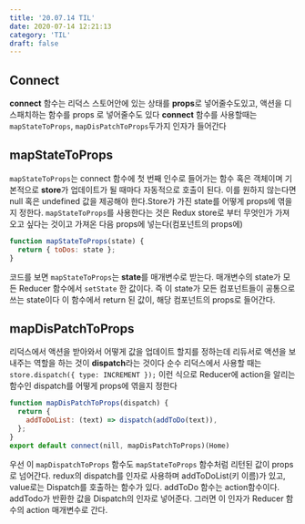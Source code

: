 ```yaml
---
title: '20.07.14 TIL'
date: 2020-07-14 12:21:13
category: 'TIL'
draft: false
---
```


## Connect
**connect** 함수는 리덕스 스토어안에 있는 상태를 **props**로 넣어줄수도있고, 액션을 디스패치하는 함수를 props 로 넣어줄수도 있다 **connect** 함수를 사용할때는 `mapStateToProps`, `mapDisPatchToProps`두가지 인자가 들어간다



## mapStateToProps
`mapStateToProps`는 connect 함수에 첫 번째 인수로 들어가는 함수 혹은 객체이며 기본적으로 **store**가 업데이트가 될 때마다 자동적으로 호출이 된다. 이를 원하지 않는다면 null 혹은 undefined 값을 제공해야 한다.Store가 가진 state를 어떻게 props에 엮을지 정한다. `mapStateToProps`를 사용한다는 것은 Redux store로 부터 무엇인가 가져오고 싶다는 것이고 가져온 다음 props에 넣는다(컴포넌트의 props에)

```javascript
function mapStateToProps(state) {
  return { toDos: state };
}
```
코드를 보면 `mapStateToProps`는 **state**를 매개변수로 받는다. 매개변수의 state가 모든 Reducer 함수에서 `setState` 한 값이다. 즉 이 state가 모든 컴포넌트들이 공통으로 쓰는 state이다 이 함수에서 return 된 값이, 해당 컴포넌트의 props로 들어간다.



## mapDisPatchToProps
리덕스에서 액션을 받아와서 어떻게 값을 업데이트 할지를 정하는데 리듀서로 액션을 보내주는 역할을 하는 것이 **dispatch**라는 것이다 순수 리덕스에서 사용할 때는 `store.dispatch({ type: INCREMENT });` 이런 식으로 Reducer에 action을 알리는 함수인 dispatch를 어떻게 props에 엮을지 정한다

```javascript
function mapDisPatchToProps(dispatch) {
  return {
    addToDoList: (text) => dispatch(addToDo(text)),
  };
}
export default connect(nill, mapDisPatchToProps)(Home)
```

우선 이 `mapDispatchToProps` 함수도 `mapStateToProps` 함수처럼 리턴된 값이 props로 넘어간다. redux의 dispatch를 인자로 사용하며 addToDoList(키 이름)가 있고, value로는 Dispatch를 호출하는 함수가 있다. addToDo 함수는 action함수이다. addTodo가 반환한 값을 Dispatch의 인자로 넣어준다. 그러면 이 인자가 Reducer 함수의 action 매개변수로 간다.